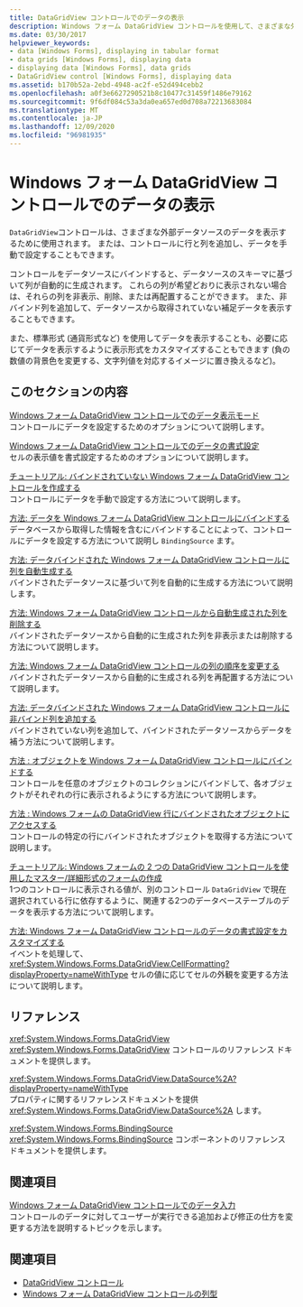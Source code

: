 ```yaml
---
title: DataGridView コントロールでのデータの表示
description: Windows フォーム DataGridView コントロールを使用して、さまざまな外部データソースのデータを表示する方法について説明します。
ms.date: 03/30/2017
helpviewer_keywords:
- data [Windows Forms], displaying in tabular format
- data grids [Windows Forms], displaying data
- displaying data [Windows Forms], data grids
- DataGridView control [Windows Forms], displaying data
ms.assetid: b170b52a-2ebd-4948-ac2f-e52d494cebb2
ms.openlocfilehash: a0f3e6627290521b8c10477c31459f1486e79162
ms.sourcegitcommit: 9f6df084c53a3da0ea657ed0d708a72213683084
ms.translationtype: MT
ms.contentlocale: ja-JP
ms.lasthandoff: 12/09/2020
ms.locfileid: "96981935"
---
```

# <a name="displaying-data-in-the-windows-forms-datagridview-control"></a>Windows フォーム DataGridView コントロールでのデータの表示
`DataGridView`コントロールは、さまざまな外部データソースのデータを表示するために使用されます。 または、コントロールに行と列を追加し、データを手動で設定することもできます。  
  
 コントロールをデータソースにバインドすると、データソースのスキーマに基づいて列が自動的に生成されます。 これらの列が希望どおりに表示されない場合は、それらの列を非表示、削除、または再配置することができます。 また、非バインド列を追加して、データソースから取得されていない補足データを表示することもできます。  
  
 また、標準形式 (通貨形式など) を使用してデータを表示することも、必要に応じてデータを表示するように表示形式をカスタマイズすることもできます (負の数値の背景色を変更する、文字列値を対応するイメージに置き換えるなど)。  
  
## <a name="in-this-section"></a>このセクションの内容  
 [Windows フォーム DataGridView コントロールでのデータ表示モード](data-display-modes-in-the-windows-forms-datagridview-control.md)  
 コントロールにデータを設定するためのオプションについて説明します。  
  
 [Windows フォーム DataGridView コントロールでのデータの書式設定](data-formatting-in-the-windows-forms-datagridview-control.md)  
 セルの表示値を書式設定するためのオプションについて説明します。  
  
 [チュートリアル: バインドされていない Windows フォーム DataGridView コントロールを作成する](walkthrough-creating-an-unbound-windows-forms-datagridview-control.md)  
 コントロールにデータを手動で設定する方法について説明します。  
  
 [方法: データを Windows フォーム DataGridView コントロールにバインドする](how-to-bind-data-to-the-windows-forms-datagridview-control.md)  
 データベースから取得した情報を含むにバインドすることによって、コントロールにデータを設定する方法について説明し `BindingSource` ます。  
  
 [方法: データバインドされた Windows フォーム DataGridView コントロールに列を自動生成する](autogenerate-columns-in-a-data-bound-wf-datagridview-control.md)  
 バインドされたデータソースに基づいて列を自動的に生成する方法について説明します。  
  
 [方法: Windows フォーム DataGridView コントロールから自動生成された列を削除する](remove-autogenerated-columns-from-a-wf-datagridview-control.md)  
 バインドされたデータソースから自動的に生成された列を非表示または削除する方法について説明します。  
  
 [方法: Windows フォーム DataGridView コントロールの列の順序を変更する](how-to-change-the-order-of-columns-in-the-windows-forms-datagridview-control.md)  
 バインドされたデータソースから自動的に生成される列を再配置する方法について説明します。  
  
 [方法: データバインドされた Windows フォーム DataGridView コントロールに非バインド列を追加する](unbound-column-to-a-data-bound-datagridview.md)  
 バインドされていない列を追加して、バインドされたデータソースからデータを補う方法について説明します。  
  
 [方法 : オブジェクトを Windows フォーム DataGridView コントロールにバインドする](how-to-bind-objects-to-windows-forms-datagridview-controls.md)  
 コントロールを任意のオブジェクトのコレクションにバインドして、各オブジェクトがそれぞれの行に表示されるようにする方法について説明します。  
  
 [方法 : Windows フォームの DataGridView 行にバインドされたオブジェクトにアクセスする](how-to-access-objects-bound-to-windows-forms-datagridview-rows.md)  
 コントロールの特定の行にバインドされたオブジェクトを取得する方法について説明します。  
  
 [チュートリアル: Windows フォームの 2 つの DataGridView コントロールを使用したマスター/詳細形式のフォームの作成](creating-a-master-detail-form-using-two-datagridviews.md)  
 1つのコントロールに表示される値が、別のコントロール `DataGridView` で現在選択されている行に依存するように、関連する2つのデータベーステーブルのデータを表示する方法について説明します。  
  
 [方法: Windows フォーム DataGridView コントロールのデータの書式設定をカスタマイズする](how-to-customize-data-formatting-in-the-windows-forms-datagridview-control.md)  
 イベントを処理して、 <xref:System.Windows.Forms.DataGridView.CellFormatting?displayProperty=nameWithType> セルの値に応じてセルの外観を変更する方法について説明します。  
  
## <a name="reference"></a>リファレンス  
 <xref:System.Windows.Forms.DataGridView>  
 <xref:System.Windows.Forms.DataGridView> コントロールのリファレンス ドキュメントを提供します。  
  
 <xref:System.Windows.Forms.DataGridView.DataSource%2A?displayProperty=nameWithType>  
 プロパティに関するリファレンスドキュメントを提供 <xref:System.Windows.Forms.DataGridView.DataSource%2A> します。  
  
 <xref:System.Windows.Forms.BindingSource>  
 <xref:System.Windows.Forms.BindingSource> コンポーネントのリファレンス ドキュメントを提供します。  
  
## <a name="related-sections"></a>関連項目  
 [Windows フォーム DataGridView コントロールでのデータ入力](data-entry-in-the-windows-forms-datagridview-control.md)  
 コントロールのデータに対してユーザーが実行できる追加および修正の仕方を変更する方法を説明するトピックを示します。  
  
## <a name="see-also"></a>関連項目

- [DataGridView コントロール](datagridview-control-windows-forms.md)
- [Windows フォーム DataGridView コントロールの列型](column-types-in-the-windows-forms-datagridview-control.md)
